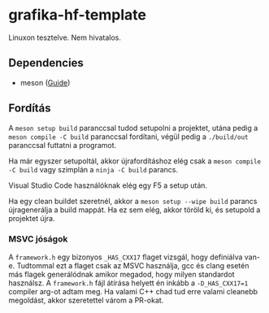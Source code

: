 # grafika-hf-template

Linuxon tesztelve. Nem hivatalos.

## Dependencies

- meson ([Guide](https://mesonbuild.com/Quick-guide.html))

## Fordítás

A `meson setup build` paranccsal tudod setupolni a projektet, utána pedig a `meson compile -C build` paranccsal fordítani, végül pedig a `./build/out` paranccsal futtatni a programot.

Ha már egyszer setupoltál, akkor újrafordításhoz elég csak a `meson compile -C build` vagy szimplán a `ninja -C build` parancs.

Visual Studio Code használóknak elég egy F5 a setup után.

Ha egy clean buildet szeretnél, akkor a `meson setup --wipe build` parancs újragenerálja a build mappát. Ha ez sem elég, akkor töröld ki, és setupold a projektet újra.

### MSVC jóságok

A `framework.h` egy bizonyos `_HAS_CXX17` flaget vizsgál, hogy definiálva van-e. Tudtommal ezt a flaget csak az MSVC használja, gcc és clang esetén más flagek generálódnak amikor megadod, hogy milyen standardot használsz. A `framework.h` fájl átírása helyett én inkább a `-D_HAS_CXX17=1` compiler arg-ot adtam meg. Ha valami C++ chad tud erre valami cleanebb megoldást, akkor szeretettel várom a PR-okat.
